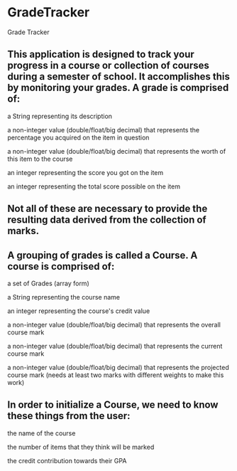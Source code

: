 GradeTracker
============

Grade Tracker

This application is designed to track your progress in a course or collection of courses during a semester of school. It accomplishes this by monitoring your grades. A grade is comprised of:
-
a String representing its description

a non-integer value (double/float/big decimal) that represents the percentage you acquired on the item in question

a non-integer value (double/float/big decimal) that represents the worth of this item to the course

an integer representing the score you got on the item

an integer representing the total score possible on the item

Not all of these are necessary to provide the resulting data derived from the collection of marks.
-
A grouping of grades is called a Course. A course is comprised of:
-
a set of Grades (array form)

a String representing the course name

an integer representing the course's credit value

a non-integer value (double/float/big decimal) that represents the overall course mark

a non-integer value (double/float/big decimal) that represents the current course mark

a non-integer value (double/float/big decimal) that represents the projected course mark (needs at least two marks with different weights to make this work)

In order to initialize a Course, we need to know these things from the user:
-
the name of the course

the number of items that they think will be marked

the credit contribution towards their GPA
